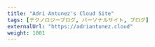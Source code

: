 ```yaml
---
title: "Adri Antunez's Cloud Site"
tags: [テクノロジーブログ, パーソナルサイト, ブログ]
externalUrl: "https://adriantunez.cloud"
weight: 1001
---
```

